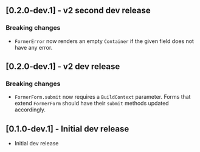 ## [0.2.0-dev.1] - v2 second dev release

### Breaking changes

- `FormerError` now renders an empty `Container` if the given field does not have any error.

## [0.2.0-dev.1] - v2 dev release

### Breaking changes

- `FormerForm.submit` now requires a `BuildContext` parameter. Forms that extend `FormerForm`
should have their `submit` methods updated accordingly.

## [0.1.0-dev.1] - Initial dev release

- Initial dev release
